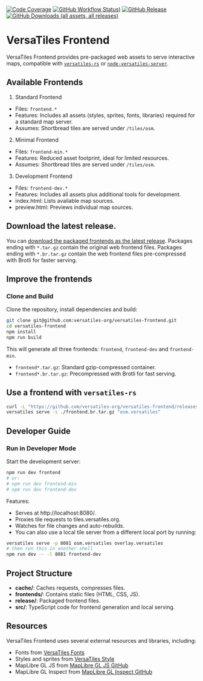 [![Code Coverage](https://codecov.io/gh/versatiles-org/versatiles-frontend/branch/main/graph/badge.svg?token=IDHAI13M0K)](https://codecov.io/gh/versatiles-org/versatiles-frontend)
[![GitHub Workflow Status)](https://img.shields.io/github/actions/workflow/status/versatiles-org/versatiles-frontend/ci.yml)](https://github.com/versatiles-org/versatiles-frontend/actions/workflows/ci.yml)
[![GitHub Release](https://img.shields.io/github/v/release/versatiles-org/versatiles-frontend)](https://github.com/versatiles-org/versatiles-frontend/releases/latest)
[![GitHub Downloads (all assets, all releases)](https://img.shields.io/github/downloads/versatiles-org/versatiles-frontend/total)](https://github.com/versatiles-org/versatiles-frontend/releases/latest)

# VersaTiles Frontend

VersaTiles Frontend provides pre-packaged web assets to serve interactive maps, compatible with [`versatiles-rs`](https://github.com/versatiles-org/versatiles-rs) or [`node-versatiles-server`](https://github.com/versatiles-org/node-versatiles-server).

## Available Frontends

1. Standard Frontend
- Files: `frontend.*`
- Features: Includes all assets (styles, sprites, fonts, libraries) required for a standard map server.
- Assumes: Shortbread tiles are served under `/tiles/osm`.

2. Minimal Frontend
- Files: `frontend-min.*`
- Features: Reduced asset footprint, ideal for limited resources.
- Assumes: Shortbread tiles are served under `/tiles/osm`.

3. Development Frontend
- Files: `frontend-dev.*`
- Features: Includes all assets plus additional tools for development.
- index.html: Lists available map sources.
- preview.html: Previews individual map sources.

## Download the latest release.

You can [download the packaged frontends as the latest release](https://github.com/versatiles-org/versatiles-frontend/releases/latest/). Packages ending with `*.tar.gz` contain the original web frontend files. Packages ending with `*.br.tar.gz` contain the web frontend files pre-compressed with Brotli for faster serving. 

## Improve the frontends

### Clone and Build

Clone the repository, install dependencies and build:
```bash
git clone git@github.com:versatiles-org/versatiles-frontend.git
cd versatiles-frontend
npm install
npm run build
```




This will generate all three frontends: `frontend`, `frontend-dev` and `frontend-min`.

- `frontend*.tar.gz`: Standard gzip-compressed container.
- `frontend*.br.tar.gz`: Precompressed with Brotli for fast serving.

## Use a frontend with `versatiles-rs`

```bash
curl -L "https://github.com/versatiles-org/versatiles-frontend/releases/latest/download/frontend-dev.br.tar.gz" -o ./frontend.br.tar.gz
versatiles serve -s ./frontend.br.tar.gz "osm.versatiles"
```

## Developer Guide

### Run in Developer Mode

Start the development server:

```bash
npm run dev frontend
# or:
# npm run dev frontend-min
# npm run dev frontend-dev
```

Features:
- Serves at http://localhost:8080/.
- Proxies tile requests to tiles.versatiles.org.
- Watches for file changes and auto-rebuilds.
- You can also use a local tile server from a different local port by running:
```sh
versatiles serve -p 8081 osm.versatiles overlay.versatiles
# then run this in another shell
npm run dev -- -l 8081 frontend-dev
```

## Project Structure
- **cache/**: Caches requests, compresses files.
- **frontends/**: Contains static files (HTML, CSS, JS).
- **release/**: Packaged frontend files.
- **src/**: TypeScript code for frontend generation and local serving.

## Resources

VersaTiles Frontend uses several external resources and libraries, including:
- Fonts from [VersaTiles Fonts](https://github.com/versatiles-org/versatiles-fonts)
- Styles and sprites from [VersaTiles Style](https://github.com/versatiles-org/versatiles-style)
- MapLibre GL JS from [MapLibre GL JS GitHub](https://github.com/maplibre/maplibre-gl-js)
- MapLibre GL Inspect from [MapLibre GL Inspect GitHub](https://github.com/maplibre/maplibre-gl-inspect)
